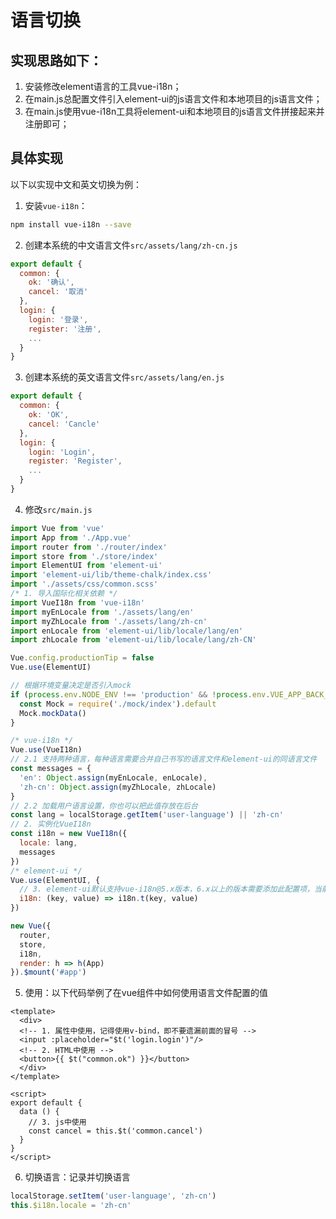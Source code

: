 # 语言切换


## 实现思路如下：
1. 安装修改element语言的工具vue-i18n；
2. 在main.js总配置文件引入element-ui的js语言文件和本地项目的js语言文件；
3. 在main.js使用vue-i18n工具将element-ui和本地项目的js语言文件拼接起来并注册即可；
## 具体实现
以下以实现中文和英文切换为例：

1. 安装`vue-i18n`：
``` bash
npm install vue-i18n --save
```
2. 创建本系统的中文语言文件`src/assets/lang/zh-cn.js`
``` js
export default {
  common: {
    ok: '确认',
    cancel: '取消'
  },
  login: {
    login: '登录',
    register: '注册',
    ...
  }
}
```
3. 创建本系统的英文语言文件`src/assets/lang/en.js`
``` js
export default {
  common: {
    ok: 'OK',
    cancel: 'Cancle'
  },
  login: {
    login: 'Login',
    register: 'Register',
    ...
  }
}
```
4. 修改`src/main.js`
``` js {8-13,24-42,47}
import Vue from 'vue'
import App from './App.vue'
import router from './router/index'
import store from './store/index'
import ElementUI from 'element-ui'
import 'element-ui/lib/theme-chalk/index.css'
import './assets/css/common.scss'
/* 1. 导入国际化相关依赖 */
import VueI18n from 'vue-i18n'
import myEnLocale from './assets/lang/en'
import myZhLocale from './assets/lang/zh-cn'
import enLocale from 'element-ui/lib/locale/lang/en'
import zhLocale from 'element-ui/lib/locale/lang/zh-CN'

Vue.config.productionTip = false
Vue.use(ElementUI)

// 根据环境变量决定是否引入mock
if (process.env.NODE_ENV !== 'production' && !process.env.VUE_APP_BACK_END_URL) {
  const Mock = require('./mock/index').default
  Mock.mockData()
}

/* vue-i18n */
Vue.use(VueI18n)
// 2.1 支持两种语言，每种语言需要合并自己书写的语言文件和element-ui的同语言文件
const messages = {
  'en': Object.assign(myEnLocale, enLocale),
  'zh-cn': Object.assign(myZhLocale, zhLocale)
}
// 2.2 加载用户语言设置，你也可以把此值存放在后台
const lang = localStorage.getItem('user-language') || 'zh-cn'
// 2. 实例化VueI18n
const i18n = new VueI18n({
  locale: lang,
  messages
})
/* element-ui */
Vue.use(ElementUI, {
  // 3. element-ui默认支持vue-i18n@5.x版本，6.x以上的版本需要添加此配置项，当前已8.x
  i18n: (key, value) => i18n.t(key, value)
})

new Vue({
  router,
  store,
  i18n,
  render: h => h(App)
}).$mount('#app')

```
5. 使用：以下代码举例了在vue组件中如何使用语言文件配置的值
``` vue {4,6,14}
<template>
  <div>
  <!-- 1. 属性中使用，记得使用v-bind，即不要遗漏前面的冒号 -->
  <input :placeholder="$t('login.login')"/>
  <!-- 2. HTML中使用 -->
  <button>{{ $t("common.ok") }}</button>
  </div>
</template>

<script>
export default {
  data () {
    // 3. js中使用
    const cancel = this.$t('common.cancel')
  }
}
</script>
```
6. 切换语言：记录并切换语言
``` js
localStorage.setItem('user-language', 'zh-cn')
this.$i18n.locale = 'zh-cn'
```
